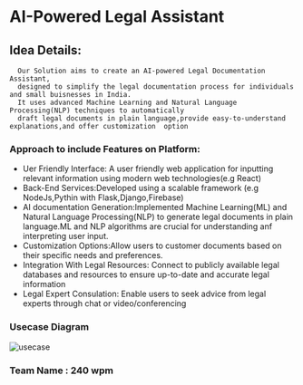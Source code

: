 # AI-Powered Legal Assistant 

## Idea Details:
      Our Solution aims to create an AI-powered Legal Documentation Assistant,
      designed to simplify the legal documentation process for individuals and small buisnesses in India.
      It uses advanced Machine Learning and Natural Language Processing(NLP) techniques to automatically 
      draft legal documents in plain language,provide easy-to-understand explanations,and offer customization  option
### Approach to include Features on Platform:

  * Uer Friendly Interface: A user friendly web application for inputting relevant information using modern web technologies(e.g React)
  * Back-End Services:Developed using a scalable framework (e.g NodeJs,Pythin with Flask,Django,Firebase)
  * AI documentation Generation:Implemented Machine Learning(ML) and Natural Language Processing(NLP) to generate legal documents in plain language.ML and NLP algorithms are crucial for understanding anf interpreting user input.
  * Customization Options:Allow users to customer documents based on their specific needs and preferences.
  * Integration With Legal Resources: Connect to publicly available legal databases and resources to ensure up-to-date and accurate legal information
  * Legal Expert Consulation: Enable users to seek advice from legal experts through chat or video/conferencing 
### Usecase Diagram
![usecase](https://github.com/MOHINI1403/sih-round-2/assets/97459528/e3925c9b-67df-471c-a1b6-c204a5deb745)
### Team Name : 240 wpm



